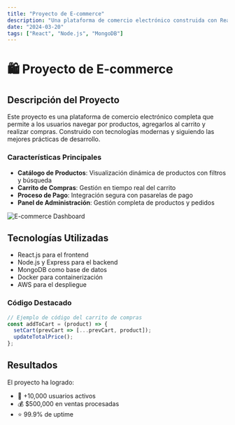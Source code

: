 ```yaml
---
title: "Proyecto de E-commerce"
description: "Una plataforma de comercio electrónico construida con React y Node.js"
date: "2024-03-20"
tags: ["React", "Node.js", "MongoDB"]
---
```


# 🛍️ Proyecto de E-commerce

## Descripción del Proyecto

Este proyecto es una plataforma de comercio electrónico completa que permite a los usuarios navegar por productos, agregarlos al carrito y realizar compras. Construido con tecnologías modernas y siguiendo las mejores prácticas de desarrollo.

### Características Principales

- **Catálogo de Productos**: Visualización dinámica de productos con filtros y búsqueda
- **Carrito de Compras**: Gestión en tiempo real del carrito
- **Proceso de Pago**: Integración segura con pasarelas de pago
- **Panel de Administración**: Gestión completa de productos y pedidos

![E-commerce Dashboard](https://images.unsplash.com/photo-1460925895917-afdab827c52f?w=800&auto=format&fit=crop)

## Tecnologías Utilizadas

- React.js para el frontend
- Node.js y Express para el backend
- MongoDB como base de datos
- Docker para containerización
- AWS para el despliegue

### Código Destacado

```javascript
// Ejemplo de código del carrito de compras
const addToCart = (product) => {
  setCart(prevCart => [...prevCart, product]);
  updateTotalPrice();
};
```

## Resultados

El proyecto ha logrado:
- 🚀 +10,000 usuarios activos
- 💰 $500,000 en ventas procesadas
- ⭐ 99.9% de uptime
